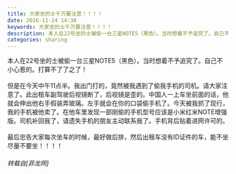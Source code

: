 ```yaml
---
title: 大家坐的士千万要注意！！！！
date: 2016-11-24 14:38
keywords: 大家坐的士千万要注意！！！！
description: 本人在22号坐的士被偷一台三星NOTE5（黑色）。当时想着不予追究了。自己不小心惹的。打算不了了之了！但是在今天中午11点半。我出门打的，竟然被我遇到了偷我手机的司机。请大家注意了。此出租车副驾驶后视镜断了，后视镜是歪的。中国人一上车坐前面的话，他就会伸出他右手假装弄玻璃。左手就会在你的口袋偷手机了。今天被我抓了现行，我的手机被他卖了。在他车里发现一部刚偷的手机型号应该是小米红米NOTE增强版。司机补回我了，请遗失手机的朋友主动联系我了。手机背后贴着进网许可的。最后忠告大家每次坐车的时候，最好做后排，然后出租车没有ID证件的车，能不坐尽量不要坐！！！！
categories: sharing
---
```

<td class="t_f" id="postmessage_431402">

本人在22号坐的士被偷一台三星NOTE5（黑色）。当时想着不予追究了。自己不小心惹的。打算不了了之了！<br/>
<br/>
但是在今天中午11点半。我出门打的，竟然被我遇到了偷我手机的司机。请大家注意了。此出租车副驾驶后视镜断了，后视镜是歪的。中国人一上车坐前面的话，他就会伸出他右手假装弄玻璃。左手就会在你的口袋偷手机了。今天被我抓了现行，我的手机被他卖了。在他车里发现一部刚偷的手机型号应该是小米红米NOTE增强版。司机补回我了，请遗失手机的朋友主动联系我了。手机背后贴着进网许可的。<br/>
<br/>
最后忠告大家每次坐车的时候，最好做后排，然后出租车没有ID证件的车，能不坐尽量不要坐！！！！</td>
###### 转载自[菲龙网]